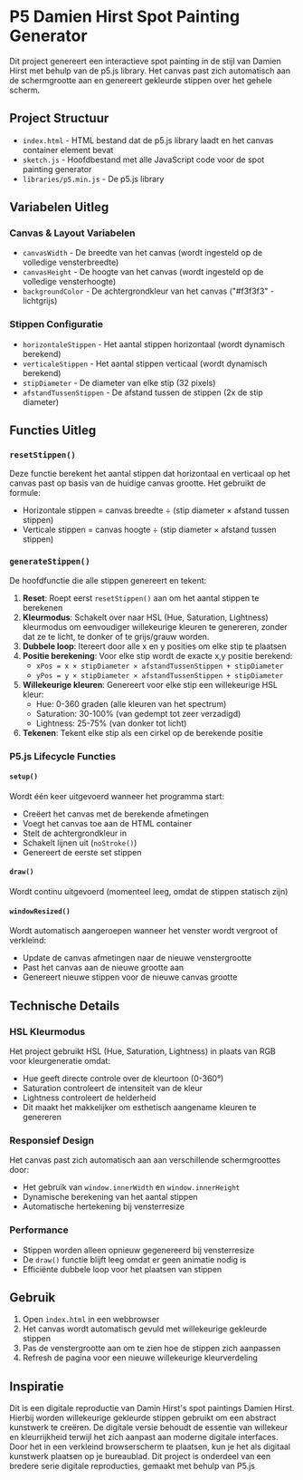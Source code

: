 # P5 Damien Hirst Spot Painting Generator

Dit project genereert een interactieve spot painting in de stijl van Damien Hirst met behulp van de p5.js library. Het canvas past zich automatisch aan de schermgrootte aan en genereert gekleurde stippen over het gehele scherm.

## Project Structuur

- `index.html` - HTML bestand dat de p5.js library laadt en het canvas container element bevat
- `sketch.js` - Hoofdbestand met alle JavaScript code voor de spot painting generator
- `libraries/p5.min.js` - De p5.js library

## Variabelen Uitleg

### Canvas & Layout Variabelen
- `canvasWidth` - De breedte van het canvas (wordt ingesteld op de volledige vensterbreedte)
- `canvasHeight` - De hoogte van het canvas (wordt ingesteld op de volledige vensterhoogte)
- `backgroundColor` - De achtergrondkleur van het canvas ("#f3f3f3" - lichtgrijs)

### Stippen Configuratie
- `horizontaleStippen` - Het aantal stippen horizontaal (wordt dynamisch berekend)
- `verticaleStippen` - Het aantal stippen verticaal (wordt dynamisch berekend)
- `stipDiameter` - De diameter van elke stip (32 pixels)
- `afstandTussenStippen` - De afstand tussen de stippen (2x de stip diameter)

## Functies Uitleg

### `resetStippen()`
Deze functie berekent het aantal stippen dat horizontaal en verticaal op het canvas past op basis van de huidige canvas grootte. Het gebruikt de formule:
- Horizontale stippen = canvas breedte ÷ (stip diameter × afstand tussen stippen)
- Verticale stippen = canvas hoogte ÷ (stip diameter × afstand tussen stippen)

### `generateStippen()`
De hoofdfunctie die alle stippen genereert en tekent:

1. **Reset**: Roept eerst `resetStippen()` aan om het aantal stippen te berekenen
2. **Kleurmodus**: Schakelt over naar HSL (Hue, Saturation, Lightness) kleurmodus om eenvoudiger willekeurige kleuren te genereren, zonder dat ze te licht, te donker of te grijs/grauw worden.
3. **Dubbele loop**: Itereert door alle x en y posities om elke stip te plaatsen
4. **Positie berekening**: Voor elke stip wordt de exacte x,y positie berekend:
   - `xPos = x × stipDiameter × afstandTussenStippen + stipDiameter`
   - `yPos = y × stipDiameter × afstandTussenStippen + stipDiameter`
5. **Willekeurige kleuren**: Genereert voor elke stip een willekeurige HSL kleur:
   - Hue: 0-360 graden (alle kleuren van het spectrum)
   - Saturation: 30-100% (van gedempt tot zeer verzadigd)
   - Lightness: 25-75% (van donker tot licht)
6. **Tekenen**: Tekent elke stip als een cirkel op de berekende positie

### P5.js Lifecycle Functies

#### `setup()`
Wordt één keer uitgevoerd wanneer het programma start:
- Creëert het canvas met de berekende afmetingen
- Voegt het canvas toe aan de HTML container
- Stelt de achtergrondkleur in
- Schakelt lijnen uit (`noStroke()`)
- Genereert de eerste set stippen

#### `draw()`
Wordt continu uitgevoerd (momenteel leeg, omdat de stippen statisch zijn)

#### `windowResized()`
Wordt automatisch aangeroepen wanneer het venster wordt vergroot of verkleind:
- Update de canvas afmetingen naar de nieuwe venstergrootte
- Past het canvas aan de nieuwe grootte aan
- Genereert nieuwe stippen voor de nieuwe canvas grootte

## Technische Details

### HSL Kleurmodus
Het project gebruikt HSL (Hue, Saturation, Lightness) in plaats van RGB voor kleurgeneratie omdat:
- Hue geeft directe controle over de kleurtoon (0-360°)
- Saturation controleert de intensiteit van de kleur
- Lightness controleert de helderheid
- Dit maakt het makkelijker om esthetisch aangename kleuren te genereren

### Responsief Design
Het canvas past zich automatisch aan aan verschillende schermgroottes door:
- Het gebruik van `window.innerWidth` en `window.innerHeight`
- Dynamische berekening van het aantal stippen
- Automatische hertekening bij vensterresize

### Performance
- Stippen worden alleen opnieuw gegenereerd bij vensterresize
- De `draw()` functie blijft leeg omdat er geen animatie nodig is
- Efficiënte dubbele loop voor het plaatsen van stippen

## Gebruik

1. Open `index.html` in een webbrowser
2. Het canvas wordt automatisch gevuld met willekeurige gekleurde stippen
3. Pas de venstergrootte aan om te zien hoe de stippen zich aanpassen
4. Refresh de pagina voor een nieuwe willekeurige kleurverdeling

## Inspiratie

Dit is een digitale reproductie van Damin Hirst's spot paintings Damien Hirst. Hierbij worden willekeurige gekleurde stippen gebruikt om een abstract kunstwerk te creëren. De digitale versie behoudt de essentie van willekeur en kleurrijkheid terwijl het zich aanpast aan moderne digitale interfaces. Door het in een verkleind browserscherm te plaatsen, kun je het als digitaal kunstwerk plaatsen op je bureaublad. Dit project is onderdeel van een bredere serie digitale reproducties, gemaakt met behulp van P5.js 